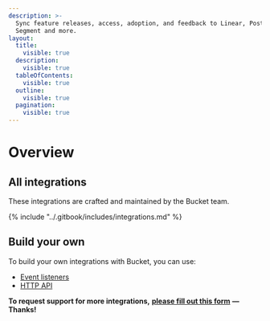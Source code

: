 ```yaml
---
description: >-
  Sync feature releases, access, adoption, and feedback to Linear, PostHog,
  Segment and more.
layout:
  title:
    visible: true
  description:
    visible: true
  tableOfContents:
    visible: true
  outline:
    visible: true
  pagination:
    visible: true
---
```


# Overview

## All integrations

These integrations are crafted and maintained by the Bucket team.

{% include "../.gitbook/includes/integrations.md" %}

## **Build your own**

To build your own integrations with Bucket, you can use:

* [Event listeners](../sdk/@bucketco/browser-sdk/#event-listeners)
* [HTTP API](../api/http-api.md)

**To request support for more integrations,** [**please fill out this form**](https://share-eu1.hsforms.com/14DktM5t6T229b5Bg8KPDBg2b6w1x) **— Thanks!**&#x20;

